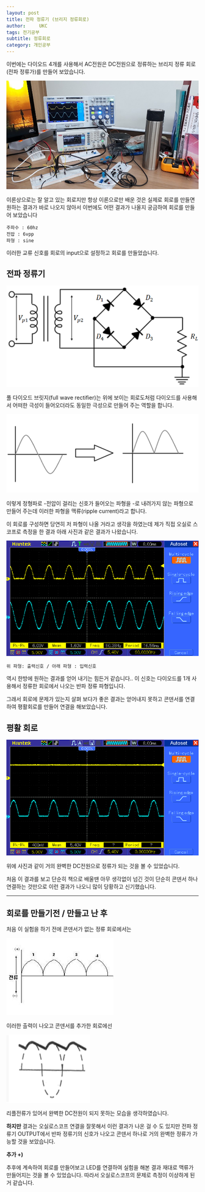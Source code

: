 ```yaml
---
layout: post
title: 전파 정류기 (브리지 정류회로)
author:     UKC
tags: 전기공부
subtitle: 정류회로
category: 개인공부
---
```


이번에는 다이오드 4개를 사용해서 AC전원은 DC전원으로 정류하는 브리지 정류 회로(전파 정류가)를 만들어 보았습니다.

![작업환경](/img/2019-04-03/workspace.jpg)

이론상으로는 잘 알고 있는 회로지만 항상 이론으로만 배운 것은 실제로 회로를 만들면 원하는 결과가 바로 나오지 않아서 이번에도 어떤 결과가 나올지 궁금하여 회로를 만들어 보았습니다

    주파수 : 60hz
	전압 : 6vpp	
	파형 : sine

이러한 교류 신호를 회로의 input으로 설정하고 회로를 만들었습니다.

## 전파 정류기 

![전파정류기_회로](/img/2019-04-03/full.png)

풀 다이오드 브릿지(full wave rectifier)는 위에 보이는 회로도처럼 다이오드를 사용해서 어떠한 극성이 들어오더라도 동일한 극성으로 만들어 주는 역할을 합니다.  

![입력출력](/img/2019-04-03/input_output.png)

이렇게 정형파로 -전압이 걸리는 신호가 들어오는 파형을 -로 내려가지 않는 파형으로 만들어 주는데
이러한 파형을 맥류(ripple current)라고 합니다.

이 회로를 구성하면 당연히 저 파형이 나올 거라고 생각을 하였는데 제가 직접 오실로 스코프로 측정을 한 결과 아래 사진과 같은 결과가 나왔습니다.

![오실로스코프](/img/2019-04-03/oc_output.bmp)

  `위 파형: 출력신호 / 아래 파형 : 입력신호`

역시 한방에 원하는 결과를 얻어 내기는 힘든거 같습니다..  이 신호는 다이오드를 1개 사용해서 정류한 회로에서 나오는 반파 정류 파형입니다.

그래서 회로에 문제가 있는지 살펴 보다가 좋은 결과는 얻어내지 못하고 콘덴서를 연결하여 평활회로를 만들어 연결을 해보았습니다.

## 평활 회로 

![오실로스코프_콘덴서](/img/2019-04-03/output_add_cap.bmp)

위에 사진과 같이 거의 완벽한 DC전원으로 정류가 되는 것을 볼 수 있었습니다.
 
처음 이 결과를 보고 단순히 책으로 배울땐 아무 생각없이 넘긴 것이 단순히 콘덴서 하나 연결하는 것만으로 이런 결과가 나오니 많이 당황하고 신기했습니다.

----------

## 회로를 만들기전 / 만들고 난 후

처음 이 실험을 하기 전에 콘덴서가 없는 정류 회로에서는 

![전파 정류 출력](/img/2019-04-03/full_outpu.jpg)

이러한 출력이 나오고 콘덴서를 추가한 회로에선 

![리플전류](/img/2019-04-03/output.png) 

리플전류가 있어서 완벽한 DC전원이 되지 못하는 모습을 생각하였습니다. 

**하지만** 결과는 오실로스코프 연결을 잘못해서 이런 결과가 나온 걸 수 도 있지만 전파 정류기 OUTPUT에서 반파 정류기의 신호가 나오고 콘덴서 하나로 거의 완벽한 정류가 가능할 것을 보았습니다.

**추가 +)**

추후에 계속하여 회로를 만들어보고 LED를 연결하여 실험을 해본 결과 재대로 맥류가 만들어지는 것을 볼 수 있었습니다. 따라서 오실로스코프의 문제로 측정이 이상하게 된거 같습니다.
